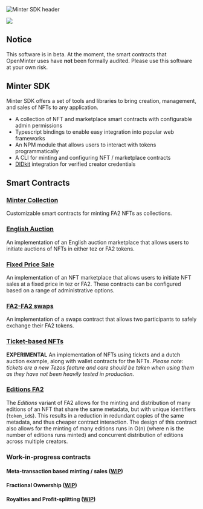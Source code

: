 ![Minter SDK header](/docs/mintersdkhead.png)

[![](https://img.shields.io/badge/license-MIT-brightgreen)](LICENSE)

## Notice

This software is in beta. At the moment, the smart contracts
that OpenMinter uses have **not** been formally audited. Please
use this software at your own risk.

## Minter SDK

Minter SDK offers a set of tools and libraries to bring creation, management, and sales of NFTs to any application.

-   A collection of NFT and marketplace smart contracts with configurable admin permissions
-   Typescript bindings to enable easy integration into popular web frameworks
-   An NPM module that allows users to interact with tokens programmatically
-   A CLI for minting and configuring NFT / marketplace contracts
-   [DIDkit](https://www.spruceid.com/didkit) integration for verified creator credentials

## Smart Contracts

### [Minter Collection](contracts/ligo/src/minter_collection)

Customizable smart contracts for minting FA2 NFTs as collections.

### [English Auction](contracts/ligo/src/english_auction)

An implementation of an English auction marketplace that allows users to initiate auctions of NFTs in either tez or FA2 tokens.

### [Fixed Price Sale](contracts/ligo/src/fixed_price_sale)

An implementation of an NFT marketplace that allows users to initiate NFT sales at a fixed price in tez or FA2. These contracts can be configured based on a range of administrative options.

### [FA2-FA2 swaps](contracts/ligo/src/swaps)

An implementation of a swaps contract that allows two participants to safely exchange their FA2 tokens.

### [Ticket-based NFTs](contracts/ligo/src/tickets)  

**EXPERIMENTAL** An implementation of NFTs using tickets and a dutch auction example, along with wallet contracts for the NFTs. _Please note: tickets are a new Tezos feature and care should be taken when using them as they have not been heavily tested in production._

### [Editions FA2](minter_collection/editions)
The _Editions_ variant of FA2 allows for the minting and distribution of many editions of an NFT that share the same metadata, but with unique identifiers (`token_id`s). This results in a reduction in redundant copies of the same metadata, and thus cheaper contract interaction. The design of this contract also allows for the minting of many editions runs in O(n) (where n is the number of editions runs minted) and concurrent distribution of editions across multiple creators. 
### Work-in-progress contracts

#### Meta-transaction based minting / sales ([WIP](https://github.com/tqtezos/minter-sdk/pull/33))

#### Fractional Ownership ([WIP](https://github.com/tqtezos/smart-contracts/pull/57))

#### Royalties and Profit-splitting ([WIP](https://github.com/tqtezos/minter-sdk/pull/40))

